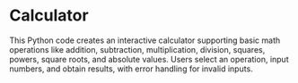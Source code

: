 # Calculator
This Python code creates an interactive calculator supporting basic math operations like addition, subtraction, multiplication, division, squares, powers, square roots, and absolute values. Users select an operation, input numbers, and obtain results, with error handling for invalid inputs.
